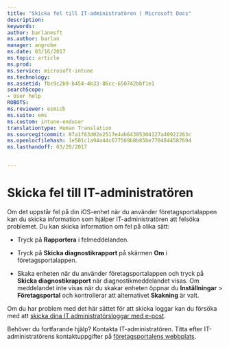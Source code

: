 ```yaml
---
title: "Skicka fel till IT-administratören | Microsoft Docs"
description: 
keywords: 
author: barlanmsft
ms.author: barlan
manager: angrobe
ms.date: 03/16/2017
ms.topic: article
ms.prod: 
ms.service: microsoft-intune
ms.technology: 
ms.assetid: fbc9c2b9-b454-4b33-86cc-650742bbf1e1
searchScope:
- User help
ROBOTS: 
ms.reviewer: esmich
ms.suite: ems
ms.custom: intune-enduser
translationtype: Human Translation
ms.sourcegitcommit: 07a1f63d02e2517e4ab64305304127a40922263c
ms.openlocfilehash: 1e501c1a94a44c677569b8b85be7704844587694
ms.lasthandoff: 03/20/2017


---
```


# <a name="send-errors-to-your-it-admin"></a>Skicka fel till IT-administratören

Om det uppstår fel på din iOS-enhet när du använder företagsportalappen kan du skicka information som hjälper IT-administratören att felsöka problemet. Du kan skicka information om fel på olika sätt:

-   Tryck på **Rapportera** i felmeddelanden.

-   Tryck på **Skicka diagnostikrapport** på skärmen **Om** i företagsportalappen.

-   Skaka enheten när du använder företagsportalappen och tryck på **Skicka diagnostikrapport** när diagnostikmeddelandet visas. Om meddelandet inte visas när du skakar enheten öppnar du **Inställningar** > **Företagsportal** och kontrollerar att alternativet **Skakning** är valt.

Om du har problem med det här sättet för att skicka loggar kan du försöka med att [skicka dina IT administratörsloggar med e-post](send-logs-to-your-it-admin-by-email-iOS.md).

Behöver du fortfarande hjälp? Kontakta IT-administratören. Titta efter IT-administratörens kontaktuppgifter på [företagsportalens webbplats](http://portal.manage.microsoft.com).

